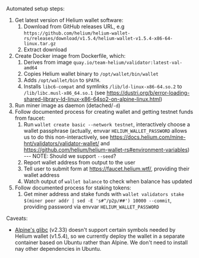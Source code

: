 Automated setup steps:

1. Get latest version of Helium wallet software:
    1. Download from GitHub releases URL, e.g `https://github.com/helium/helium-wallet-rs/releases/download/v1.5.4/helium-wallet-v1.5.4-x86-64-linux.tar.gz`
    2. Extract download
2. Create Docker image from Dockerfile, which:
    1. Derives from image `quay.io/team-helium/validator:latest-val-amd64`
    2. Copies Helium wallet binary to `/opt/wallet/bin/wallet`
    3. Adds `/opt/wallet/bin` to `$PATH`.
    4. Installs `libc6-compat` and symlinks `/lib/ld-linux-x86-64.so.2` to `/lib/libc.musl-x86_64.so.1` (see <https://dustri.org/b/error-loading-shared-library-ld-linux-x86-64so2-on-alpine-linux.html>)
3. Run miner image as daemon (detached/`-d`)
4. Follow documented process for creating wallet and getting testnet funds from faucet:
    1. Run `wallet create basic --network testnet`, interactively choose a wallet passphrase (actually, envvar `HELIUM_WALLET_PASSWORD` allows us to do this non-interactively, see <https://docs.helium.com/mine-hnt/validators/validator-wallet/> and <https://github.com/helium/helium-wallet-rs#environment-variables>) --- NOTE: Should we support `--seed`?
    2. Report wallet address from output to the user
    3. Tell user to submit form at <https://faucet.helium.wtf/>, providing their wallet address
    4. Watch output of `wallet balance` to check when balance has updated
5. Follow documented process for staking tokens:
    1. Get miner address and stake funds with `wallet validators stake $(miner peer addr | sed -E 's#^/p2p/##') 10000 --commit`, providing password via envvar `HELIUM_WALLET_PASSWORD`

Caveats:

- [Alpine's glibc](https://github.com/sgerrand/alpine-pkg-glibc) (v2.33) doesn't support certain symbols needed by Helium wallet (v1.5.4), so we currently deploy the wallet in a separate container based on Ubuntu rather than Alpine. We don't need to install nay other dependencies in Ubuntu.
